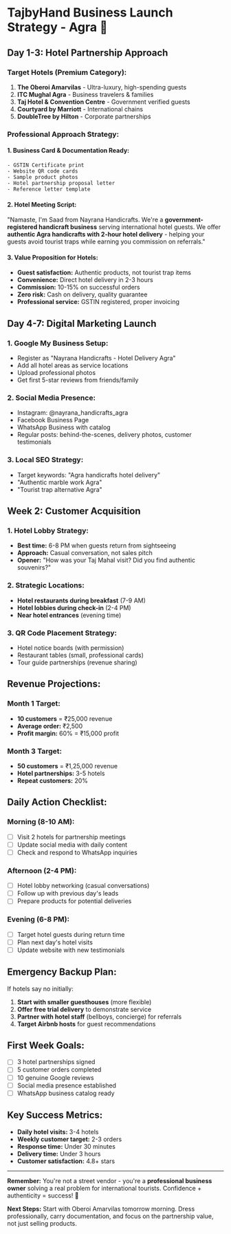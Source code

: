 # TajbyHand Business Launch Strategy - Agra 🚀

## Day 1-3: Hotel Partnership Approach

### Target Hotels (Premium Category):

1. **The Oberoi Amarvilas** - Ultra-luxury, high-spending guests
2. **ITC Mughal Agra** - Business travelers & families
3. **Taj Hotel & Convention Centre** - Government verified guests
4. **Courtyard by Marriott** - International chains
5. **DoubleTree by Hilton** - Corporate partnerships

### Professional Approach Strategy:

#### 1. **Business Card & Documentation Ready:**

```
- GSTIN Certificate print
- Website QR code cards
- Sample product photos
- Hotel partnership proposal letter
- Reference letter template
```

#### 2. **Hotel Meeting Script:**

"Namaste, I'm Saad from Nayrana Handicrafts. We're a **government-registered handicraft business** serving international hotel guests. We offer **authentic Agra handicrafts with 2-hour hotel delivery** - helping your guests avoid tourist traps while earning you commission on referrals."

#### 3. **Value Proposition for Hotels:**

- **Guest satisfaction:** Authentic products, not tourist trap items
- **Convenience:** Direct hotel delivery in 2-3 hours
- **Commission:** 10-15% on successful orders
- **Zero risk:** Cash on delivery, quality guarantee
- **Professional service:** GSTIN registered, proper invoicing

## Day 4-7: Digital Marketing Launch

### 1. **Google My Business Setup:**

- Register as "Nayrana Handicrafts - Hotel Delivery Agra"
- Add all hotel areas as service locations
- Upload professional photos
- Get first 5-star reviews from friends/family

### 2. **Social Media Presence:**

- Instagram: @nayrana_handicrafts_agra
- Facebook Business Page
- WhatsApp Business with catalog
- Regular posts: behind-the-scenes, delivery photos, customer testimonials

### 3. **Local SEO Strategy:**

- Target keywords: "Agra handicrafts hotel delivery"
- "Authentic marble work Agra"
- "Tourist trap alternative Agra"

## Week 2: Customer Acquisition

### 1. **Hotel Lobby Strategy:**

- **Best time:** 6-8 PM when guests return from sightseeing
- **Approach:** Casual conversation, not sales pitch
- **Opener:** "How was your Taj Mahal visit? Did you find authentic souvenirs?"

### 2. **Strategic Locations:**

- **Hotel restaurants during breakfast** (7-9 AM)
- **Hotel lobbies during check-in** (2-4 PM)
- **Near hotel entrances** (evening time)

### 3. **QR Code Placement Strategy:**

- Hotel notice boards (with permission)
- Restaurant tables (small, professional cards)
- Tour guide partnerships (revenue sharing)

## Revenue Projections:

### Month 1 Target:

- **10 customers** = ₹25,000 revenue
- **Average order:** ₹2,500
- **Profit margin:** 60% = ₹15,000 profit

### Month 3 Target:

- **50 customers** = ₹1,25,000 revenue
- **Hotel partnerships:** 3-5 hotels
- **Repeat customers:** 20%

## Daily Action Checklist:

### Morning (8-10 AM):

- [ ] Visit 2 hotels for partnership meetings
- [ ] Update social media with daily content
- [ ] Check and respond to WhatsApp inquiries

### Afternoon (2-4 PM):

- [ ] Hotel lobby networking (casual conversations)
- [ ] Follow up with previous day's leads
- [ ] Prepare products for potential deliveries

### Evening (6-8 PM):

- [ ] Target hotel guests during return time
- [ ] Plan next day's hotel visits
- [ ] Update website with new testimonials

## Emergency Backup Plan:

If hotels say no initially:

1. **Start with smaller guesthouses** (more flexible)
2. **Offer free trial delivery** to demonstrate service
3. **Partner with hotel staff** (bellboys, concierge) for referrals
4. **Target Airbnb hosts** for guest recommendations

## First Week Goals:

- [ ] 3 hotel partnerships signed
- [ ] 5 customer orders completed
- [ ] 10 genuine Google reviews
- [ ] Social media presence established
- [ ] WhatsApp business catalog ready

## Key Success Metrics:

- **Daily hotel visits:** 3-4 hotels
- **Weekly customer target:** 2-3 orders
- **Response time:** Under 30 minutes
- **Delivery time:** Under 3 hours
- **Customer satisfaction:** 4.8+ stars

---

**Remember:** You're not a street vendor - you're a **professional business owner** solving a real problem for international tourists. Confidence + authenticity = success! 💪

**Next Steps:** Start with Oberoi Amarvilas tomorrow morning. Dress professionally, carry documentation, and focus on the partnership value, not just selling products.
